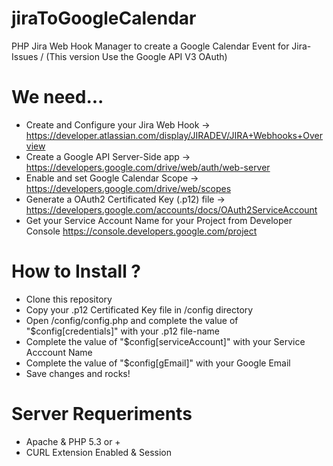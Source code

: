 jiraToGoogleCalendar
====================
PHP Jira Web Hook Manager to create a Google Calendar Event for Jira-Issues /
(This version Use the Google API V3 OAuth)


We need...
====================
- Create and Configure your Jira Web Hook -> https://developer.atlassian.com/display/JIRADEV/JIRA+Webhooks+Overview
- Create a Google API Server-Side app -> https://developers.google.com/drive/web/auth/web-server
- Enable and set Google Calendar Scope -> https://developers.google.com/drive/web/scopes
- Generate a OAuth2 Certificated Key (.p12) file -> https://developers.google.com/accounts/docs/OAuth2ServiceAccount
- Get your Service Account Name for your Project from Developer Console https://console.developers.google.com/project

How to Install ?
====================
- Clone this repository
- Copy your .p12 Certificated Key file in /config directory
- Open /config/config.php and complete the value of "$config[credentials]" with your .p12 file-name
- Complete the value of "$config[serviceAccount]" with your Service Acccount Name
- Complete the value of "$config[gEmail]" with your Google Email
- Save changes and rocks!

Server Requeriments
====================
- Apache & PHP 5.3 or +
- CURL Extension Enabled & Session

